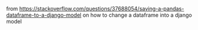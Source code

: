 from https://stackoverflow.com/questions/37688054/saving-a-pandas-dataframe-to-a-django-model
on how to change a dataframe into a django model
